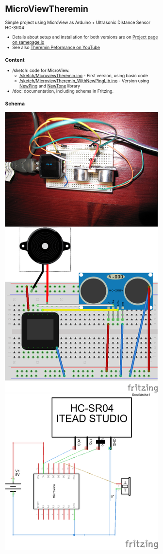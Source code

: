 MicroViewTheremin
=================

Simple project using MicroView as Arduino + Ultrasonic Distance Sensor HC-SR04

- Details about setup and installation for both versions are on [Project page on samepage.io](https://samepage.io/app/#!/8740458cffb7c86971911d5f12e1e2291de7f7b7/page-143255827397014585-microview-theremin) 
- See also [Theremin Peformance on YouTube](https://www.youtube.com/watch?v=HCHyCjkTI_w)

### Content
- /sketch: code for MicroView. 
  - [/sketch/MicroviewTheremin.ino](/sketch/MicroviewTheremin.ino) - First version, using basic code 
  - [/sketch/MicroviewTheremin_WithNewPingLib.ino](/sketch/MicroviewTheremin_WithNewPingLib.ino) - Version using [NewPing](https://code.google.com/p/arduino-new-ping/) and [NewTone](https://code.google.com/p/arduino-new-tone/) library
- /doc: documentation, including schema in Fritzing. 
 
### Schema 
![Photo](/doc/theremin.png) 
![Breadboard](/doc/MicroViewTheremin_schema_bb.png) 
![Schema](/doc/MicroViewTheremin_schema_schem.png) 